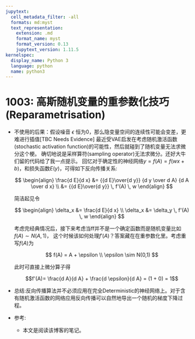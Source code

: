 ```yaml
---
jupytext:
  cell_metadata_filter: -all
  formats: md:myst
  text_representation:
    extension: .md
    format_name: myst
    format_version: 0.13
    jupytext_version: 1.11.5
kernelspec:
  display_name: Python 3
  language: python
  name: python3
---
```


# 1003: 高斯随机变量的重参数化技巧(Reparametrisation)

- 不使用的后果：假设噪音 $\epsilon$ 恒为0，那么隐变量空间的连续性可能会变差，更难进行插值[TBC Needs Evidence]
  最近受VAE启发在考虑随机激活函数(stochastic activation function)的可能性，然后就碰到了随机变量无法求微分这个梗。
  确切地说是采样算符(sampling operator)无法求微分。还好大牛们留的代码给了我一点提示。
  回忆对于确定性的神经网络$y = f(A) = f(wx+b)$，和损失函数$E(y)$，可得如下反向传播关系:

  $$
  \begin{align}
  \frac{d E}{d x} &= {{d E}\over{d y}} {d y \over d A} {d A \over d x} \\
                  &= {{d E}\over{d y}} \, f'(A) \, w
  \end{align}
  $$

  简洁起见令

  $$
  \begin{align}
  \delta_x &= \frac{d E}{d x} \\
  \delta_x &= \delta_y \, f'(A) \, w
  \end{align}
  $$

  考虑完经典情况后，接下来考虑当ff并不是一个确定函数而是随机变量比如$f(A)\sim N(A,1)$，
  这个时候该如何处理$f'(A)$？答案藏在在重参数化里。考虑重写$f(A)$为

  $$
  f(A) = A + \epsilon \\ \epsilon \sim N(0,1)
  $$

  此时可直接上微分算子得

  $$f'(A)= \frac{d A}{d A} + \frac{d \epsilon}{d A} = (1 + 0) = 1$$

- 总结:反向传播算法并不必须应用在完全Deterministic的神经网络上。对于含有随机激活函数的网络应用反向传播可以自然地导出一个随机的梯度下降过程。
- 参考:
  - 本文是阅读该博客的笔记。
